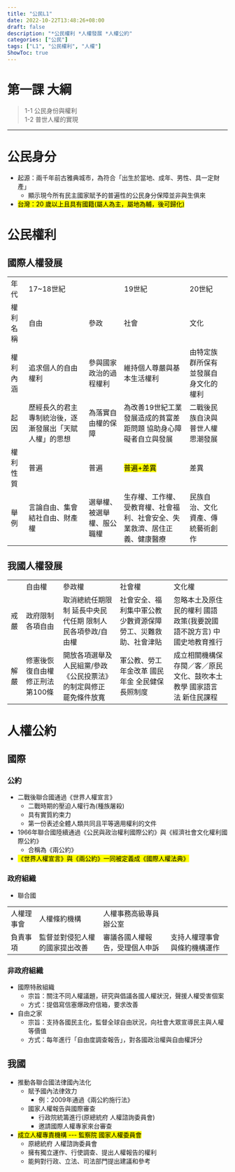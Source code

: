 ```yaml
---
title: "公民L1"
date: 2022-10-22T13:48:26+08:00
draft: false
description: "*公民權利 *人權發展 *人權公約"
categories: ["公民"]
tags: ["L1", "公民權利", "人權"]
ShowToc: true
---
```


# 第一課 大綱
> 1-1 公民身份與權利  
> 1-2 普世人權的實現

---

# 公民身分
- 起源：兩千年前古雅典城市，為符合「出生於當地、成年、男性、具一定財產」
  - 顯示現今所有民主國家賦予的普遍性的公民身分保障並非與生俱來
- <mark>台灣：20 歲以上且具有國籍(屬人為主，屬地為輔，後可歸化)</mark>

# 公民權利
## 國際人權發展
<table>
  <tr>
    <td>年代</td>
    <td>17~18世紀</td>
    <td colspan="2" style="text-align: center;">19世紀</td>
    <td>20世紀</td>
  </tr>
  <tr>
    <td>權利名稱</td>
    <td>自由</td>
    <td>參政</td>
    <td>社會</td>
    <td>文化</td>
  </tr>
  <tr>
    <td>權利內涵</td>
    <td>追求個人的自由權利</td>
    <td>參與國家政治的過程權利</td>
    <td>維持個人尊嚴與基本生活權利</td>
    <td>由特定族群所保有並發展自身文化的權利</td>
  </tr>
  <tr>
  <td>起因</td>
    <td>歷經長久的君主專制統治後，逐漸發展出「天賦人權」的思想</td>
    <td>為落實自由權的保障</td>
    <td>為改善19世紀工業發展造成的貧富差距問題 協助身心障礙者自立與發展</td>
    <td>二戰後民族自決與普世人權思潮發展</td>
  </tr>
  <tr>
    <td>權利性質</td>
    <td>普遍</td>
    <td>普遍</td>
    <td><mark>普遍+差異</mark></td>
    <td>差異</td>
  </tr>
  <tr>
    <td>舉例</td>
    <td>言論自由、集會結社自由、財產權</td>
    <td>選舉權、被選舉權、服公職權</td>
    <td>生存權、工作權、受教育權、社會福利、社會安全、失業救濟、居住正義、健康醫療</td>
    <td>民族自治、文化資產、傳統藝術創作</td>
  </tr>
</table>

## 我國人權發展
<table>
  <tr>
    <td></td>
    <td>自由權</td>
    <td>參政權</td>
    <td>社會權</td>
    <td>文化權</td>
  </tr>
  <tr>
    <td>戒嚴</td>
    <td>政府限制各項自由</td>
    <td>取消總統任期限制 延長中央民代任期 限制人民各項參政/自由權</td>
    <td>社會安全、福利集中軍公教 少數資源保障勞工、災難救助、社會津貼</td>
    <td>忽略本土及原住民的權利 國語政策(我要說國語不說方言) 中國史地教育推行</td>
  </tr>
  <tr>
    <td>解嚴</td>
    <td>修憲後恢復自由權 修正刑法第100條</td>
    <td>開放各項選舉及人民組黨/參政 《公民投票法》的制定與修正 罷免條件放寬</td>
    <td>軍公教、勞工年金改革 國民年金 全民健保 長照制度</td>
    <td>成立相關機構保存閩／客／原民文化、鼓吹本土教學 國家語言法 新住民課程</td>
  </tr>
</table>

# 人權公約
## 國際
### 公約
- 二戰後聯合國通過《世界人權宣言》
  - 二戰時期的壓迫人權行為(種族屠殺)
  - 具有實質約束力
  - 第一份表述全體人類共同且平等適用權利的文件
- 1966年聯合國陸續通過《公民與政治權利國際公約》與《經濟社會文化權利國際公約》
  - 合稱為《兩公約》
- <mark>《世界人權宣言》與《兩公約》一同被定義成《國際人權法典》</mark>

### 政府組織
- 聯合國
<table><tr><td>人權理事會</td><td>人權條約機構</td><td>人權事務高級專員辦公室</td></tr><tr><td>負責事項</td><td>監督並對侵犯人權的國家提出改善</td><td>審議各國人權報告，受理個人申訴</td><td>支持人權理事會與條約機構運作</td></tr></table>

### 非政府組織
- 國際特赦組織
    - 宗旨：關注不同人權議題，研究與倡議各國人權狀況，聲援人權受害個案
    - 方式：提倡寫信塞爆政府信箱，要求改善
- 自由之家
    - 宗旨：支持各國民主化，監督全球自由狀況，向社會大眾宣導民主與人權等價值
    - 方式：每年進行「自由度調查報告」，對各國政治權與自由權評分

## 我國
- 推動各聯合國法律國內法化
    - 賦予國內法律效力
        - 例：2009年通過《兩公約施行法》
    - 國家人權報告與國際審查
        - 行政院統籌進行(原總統府 人權諮詢委員會)
        - 邀請國際人權專家來台審查
- <mark>成立人權專責機構 --- 監察院 國家人權委員會</mark>
    - 原總統府 人權諮詢委員會
    - 擁有獨立運作、行使調查、提出人權報告的權利
    - 能夠對行政、立法、司法部門提出建議和參考